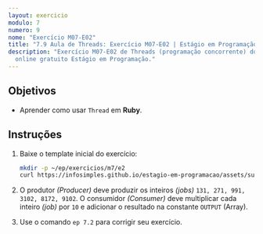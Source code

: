 ```yaml
---
layout: exercicio
modulo: 7
numero: 9
nome: "Exercício M07-E02"
title: "7.9 Aula de Threads: Exercício M07-E02 | Estágio em Programação"
description: "Exercício M07-E02 de Threads (programação concorrente) do curso
  online gratuito Estágio em Programação."
---
```


## Objetivos

- Aprender como usar `Thread` em **Ruby**.

## Instruções

1. Baixe o template inicial do exercício:

    ```bash
    mkdir -p ~/ep/exercicios/m7/e2
    curl https://infosimples.github.io/estagio-em-programacao/assets/supplies/m07/m7-e2.rb -o ~/ep/exercicios/m7/e2/m7-e2.rb
    ```

2. O produtor *(Producer)* deve produzir os inteiros *(jobs)*
`131, 271, 991, 3102, 8172, 9102`. O consumidor *(Consumer)*
deve multiplicar cada inteiro *(job)* por `10` e adicionar o resultado na
constante `OUTPUT` (Array).

3. Use o comando `ep 7.2` para corrigir seu exercício.
